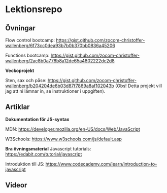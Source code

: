 # Lektionsrepo

## Övningar

Flow control bootcamp: https://gist.github.com/zocom-christoffer-wallenberg/6f73cc0dea93b7b0b370bb0836a45206

Functions bootcamp: https://gist.github.com/zocom-christoffer-wallenberg/2ac8b0a778b8a12de65a4802222dc2d8

**Veckoprojekt**

Sten, sax och påse: https://gist.github.com/zocom-christoffer-wallenberg/b204204de6b03d87f7869a8af102043b (Obs! Detta projekt vill jag att ni lämnar in, se instruktioner i uppgiften).

## Artiklar

**Dokumentation för JS-syntax**

MDN: https://developer.mozilla.org/en-US/docs/Web/JavaScript

W3Schools: https://www.w3schools.com/js/default.asp

**Bra övningsmaterial**
Javascript tutorials: https://edabit.com/tutorial/javascript

Introduktion till JS: https://www.codecademy.com/learn/introduction-to-javascript

## Videor
